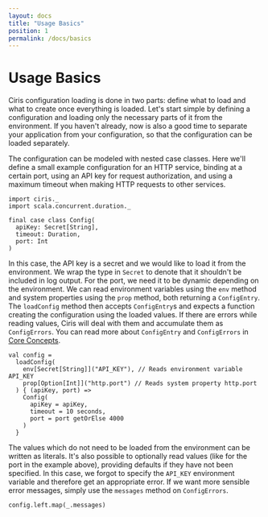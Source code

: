 ```yaml
---
layout: docs
title: "Usage Basics"
position: 1
permalink: /docs/basics
---
```


# Usage Basics
Ciris configuration loading is done in two parts: define what to load and what to create once everything is loaded. Let's start simple by defining a configuration and loading only the necessary parts of it from the environment. If you haven't already, now is also a good time to separate your application from your configuration, so that the configuration can be loaded separately.

The configuration can be modeled with nested case classes. Here we'll define a small example configuration for an HTTP service, binding at a certain port, using an API key for request authorization, and using a maximum timeout when making HTTP requests to other services.

```tut:book
import ciris._
import scala.concurrent.duration._

final case class Config(
  apiKey: Secret[String],
  timeout: Duration,
  port: Int
)
```

In this case, the API key is a secret and we would like to load it from the environment. We wrap the type in `Secret` to denote that it shouldn't be included in log output. For the port, we need it to be dynamic depending on the environment. We can read environment variables using the `env` method and system properties using the `prop` method, both returning a `ConfigEntry`. The `loadConfig` method then accepts `ConfigEntry`s and expects a function creating the configuration using the loaded values. If there are errors while reading values, Ciris will deal with them and accumulate them as `ConfigErrors`. You can read more about `ConfigEntry` and `ConfigErrors` in [Core Concepts](/docs/concepts).

```tut:book
val config =
  loadConfig(
    env[Secret[String]]("API_KEY"), // Reads environment variable API_KEY
    prop[Option[Int]]("http.port") // Reads system property http.port
  ) { (apiKey, port) =>
    Config(
      apiKey = apiKey,
      timeout = 10 seconds,
      port = port getOrElse 4000
    )
  }
```

The values which do not need to be loaded from the environment can be written as literals. It's also possible to optionally read values (like for the port in the example above), providing defaults if they have not been specified. In this case, we forgot to specify the `API_KEY` environment variable and therefore get an appropriate error. If we want more sensible error messages, simply use the `messages` method on `ConfigErrors`.

```tut:book
config.left.map(_.messages)
```
